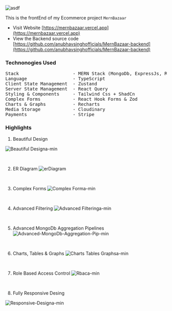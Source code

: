 ![asdf](https://github.com/anubhavsinghofficials/MernBazaar-backend/assets/132212797/2f6de3cf-2c9e-420b-9cef-4d09467710da)


This is the frontEnd of my Ecommerce project `MernBazaar`

- Visit Website [https://mernbazaar.vercel.app](https://mernbazaar.vercel.app)
- View the Backend source code [https://github.com/anubhavsinghofficials/MernBazaar-backend](https://github.com/anubhavsinghofficials/MernBazaar-backend)

### Technonogies Used

<pre>
Stack                    - MERN Stack (MongoDb, ExpressJs, ReactJs, NodeJs)
Language                 - TypeScript
Client State Management  - Zustand
Server State Management  - React Query
Styling & Components     - Tailwind Css + ShadCn
Complex Forms            - React Hook Forms & Zod
Charts & Graphs          - Recharts
Media Storage            - Cloudinary
Payments                 - Stripe
</pre>

### Highlights

1. Beautiful Design

 ![Beautiful Designa-min](https://github.com/anubhavsinghofficials/MernBazaar-backend/assets/132212797/92a7aa16-2cba-4387-a80e-e322b214552d)

&nbsp;

2. ER Diagram
![erDiagram](https://github.com/anubhavsinghofficials/MernBazaar-backend/assets/132212797/f7a25b90-a5c7-464f-8b7f-ac1f841aeba3)

&nbsp;

3. Complex Forms
![Complex Forma-min](https://github.com/anubhavsinghofficials/MernBazaar-backend/assets/132212797/f76ab5b3-4efb-4f02-bd2c-b88ebd23701f)

&nbsp;

4. Advanced Filtering
![Advanced Filteringa-min](https://github.com/anubhavsinghofficials/MernBazaar-backend/assets/132212797/0086ac33-fa9b-4110-9a8a-0426cc0db154)

&nbsp;

5. Advanced MongoDb Aggregation Pipelines
![Advanced-MongoDb-Aggregation-Pip-min](https://github.com/anubhavsinghofficials/MernBazaar-backend/assets/132212797/61a7fd0d-9533-4998-b1ae-d92b8650b453)

&nbsp;

6. Charts, Tables & Graphs
![Charts Tables   Graphsa-min](https://github.com/anubhavsinghofficials/MernBazaar-backend/assets/132212797/0493f5e3-2838-4dd6-bdc2-1006f8ada944)

&nbsp;

7. Role Based Access Control
![Rbaca-min](https://github.com/anubhavsinghofficials/MernBazaar-backend/assets/132212797/a9a25993-c2b9-408b-8e82-48889a4051bf)

&nbsp;

8. Fully Responsive Desing

![Responsive-Designa-min](https://github.com/anubhavsinghofficials/MernBazaar-backend/assets/132212797/0ab9edca-a490-4d04-8f21-bb078ada6142)




